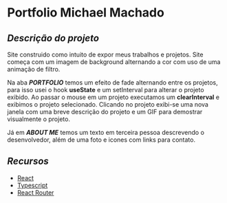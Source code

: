 # Portfolio Michael Machado

## **_Descrição do projeto_**
Site construido como intuito de expor meus trabalhos e projetos. Site começa com um imagem de background alternando a cor com uso de uma animação de filtro.

Na aba **_PORTFOLIO_** temos um efeito de fade alternando entre os projetos, para isso usei o hook **useState** e um setInterval para alterar o projeto exibido. Ao passar o mouse em um projeto executamos um **clearInterval** e exibimos o projeto selecionado. Clicando no projeto exibi-se uma nova janela com uma breve descrição do projeto e um GIF para demostrar visualmente o projeto.

Já em **_ABOUT ME_** temos um texto em terceira pessoa descrevendo o desenvolvedor, além de uma foto e icones com links para contato.

## **_Recursos_**

- [React](https://reactjs.org/docs/getting-started.html)
- [Typescript](https://www.typescriptlang.org/docs/)
- [React Router](https://reactrouter.com/en/main)

